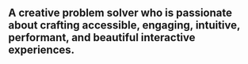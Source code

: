 ## A creative problem solver who is passionate about crafting accessible, engaging, intuitive, performant, and beautiful interactive experiences.

<!-- ![GitHub stats](https://github-readme-stats.vercel.app/api?username=levibeach&show_icons=true) -->

<!-- ![GitHub stats](https://github-readme-stats.vercel.app/api/top-langs/?username=levibeach&layout=compact&show_icons=true&langs_count=10) -->
